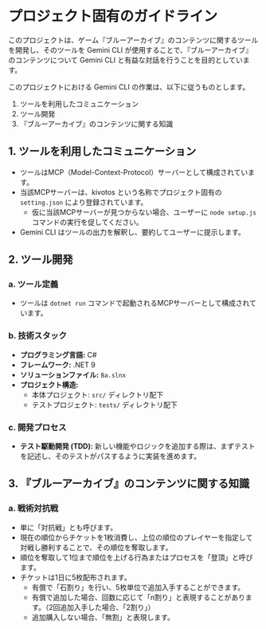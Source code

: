 ﻿# プロジェクト固有のガイドライン

このプロジェクトは、ゲーム『ブルーアーカイブ』のコンテンツに関するツールを開発し、そのツールを Gemini CLI が使用することで、『ブルーアーカイブ』のコンテンツについて Gemini CLI と有益な対話を行うことを目的としています。

このプロジェクトにおける Gemini CLI の作業は、以下に従うものとします。

1.  ツールを利用したコミュニケーション
2.  ツール開発
3.  『ブルーアーカイブ』のコンテンツに関する知識

## 1. ツールを利用したコミュニケーション

*   ツールはMCP（Model-Context-Protocol）サーバーとして構成されています。
*   当該MCPサーバーは、kivotos という名称でプロジェクト固有の `setting.json` により登録されています。
    *   仮に当該MCPサーバーが見つからない場合、ユーザーに `node setup.js` コマンドの実行を促してください。
*   Gemini CLI はツールの出力を解釈し、要約してユーザーに提示します。

## 2. ツール開発

### a. ツール定義

*   ツールは `dotnet run` コマンドで起動されるMCPサーバーとして構成されています。

### b. 技術スタック

*   **プログラミング言語:** C#
*   **フレームワーク:** .NET 9
*   **ソリューションファイル:** `Ba.slnx`
*   **プロジェクト構造:**
    *   本体プロジェクト: `src/` ディレクトリ配下
    *   テストプロジェクト: `tests/` ディレクトリ配下

### c. 開発プロセス

*   **テスト駆動開発 (TDD):** 新しい機能やロジックを追加する際は、まずテストを記述し、そのテストがパスするように実装を進めます。

## 3. 『ブルーアーカイブ』のコンテンツに関する知識

### a. 戦術対抗戦

*   単に「対抗戦」とも呼びます。
*   現在の順位からチケットを1枚消費し、上位の順位のプレイヤーを指定して対戦し勝利することで、その順位を奪取します。
*   順位を奪取して1位まで順位を上げる行為またはプロセスを「登頂」と呼びます。
*   チケットは1日に5枚配布されます。
    *   有償で「石割り」を行い、5枚単位で追加入手することができます。
    *   有償で追加した場合、回数に応じて「n割り」と表現することがあります。（2回追加入手した場合、「2割り」）
    *   追加購入しない場合、「無割」と表現します。